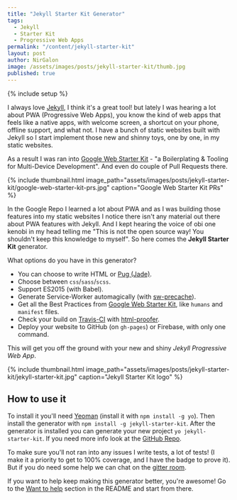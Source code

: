 ```yaml
---
title: "Jekyll Starter Kit Generator"
tags:
  - Jekyll
  - Starter Kit
  - Progressive Web Apps
permalink: "/content/jekyll-starter-kit"
layout: post
author: NirGalon
image: /assets/images/posts/jekyll-starter-kit/thumb.jpg
published: true
---
```


{% include setup %}

I always love [Jekyll](jekyllrb.com), I think it's a great tool! but lately I was hearing a lot about PWA (Progressive Web Apps), you know the kind of web apps that feels like a native apps, with welcome screen, a shortcut on your phone, offline support, and what not. I have a bunch of static websites built with Jekyll so I start implement those new and shinny toys, one by one, in my static websites.

As a result I was ran into [Google Web Starter Kit](https://github.com/google/web-starter-kit) - "a Boilerplating & Tooling for Multi-Device Development". And even do couple of Pull Requests there.

{% include thumbnail.html image_path="assets/images/posts/jekyll-starter-kit/google-web-starter-kit-prs.jpg" caption="Google Web Starter Kit PRs" %}

In the Google Repo I learned a lot about PWA and as I was building those features into my static websites I notice there isn't any material out there about PWA features with Jekyll. And I kept hearing the voice of obi one kenobi in my head telling me "This is not the open source way! You shouldn't keep this knowledge to myself". So here comes the **Jekyll Starter Kit** generator.

<!-- more -->

What options do you have in this generator?
  * You can choose to write HTML or [Pug (Jade)](https://github.com/pugjs/pug).
  * Choose between `css`/`sass`/`scss`.
  * Support ES2015 (with Babel).
  * Generate Service-Worker automagically (with [sw-precache](https://github.com/GoogleChrome/sw-precache)).
  * Get all the Best Practices from [Google Web Starter Kit](https://github.com/google/web-starter-kit), like `humans` and `manifest` files.
  * Check your build on [Travis-CI](https://travis-ci.org/) with [html-proofer](https://github.com/gjtorikian/html-proofer).
  * Deploy your website to GitHub (on `gh-pages`) or Firebase, with only one command.

This will get you off the ground with your new and shiny _Jekyll Progressive Web App_.

{% include thumbnail.html image_path="assets/images/posts/jekyll-starter-kit/jekyll-starter-kit.jpg" caption="Jekyll Starter Kit logo" %}

## How to use it

To install it you'll need [Yeoman](http://yeoman.io/) (install it with `npm install -g yo`). Then install the generator with `npm install -g jekyll-starter-kit`. After the generator is installed you can generate your new project `yo jekyll-starter-kit`.
If you need more info look at the [GitHub Repo](https://github.com/nirgn975/jekyll-starter-kit).

To make sure you'll not ran into any issues I write tests, a lot of tests! (I make it a priority to get to 100% coverage, and I have the badge to prove it). But if you do need some help we can chat on the [gitter room](https://gitter.im/jekyll_starter_kit/Lobby).

If you want to help keep making this generator better, you're awesome! Go to the [Want to help](https://github.com/nirgn975/jekyll-starter-kit#want-to-help) section in the README and start from there.
